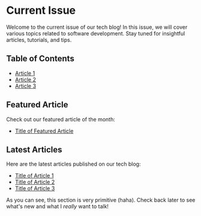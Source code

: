 # Current Issue

Welcome to the current issue of our tech blog! In this issue, we will cover various topics related to software development. Stay tuned for insightful articles, tutorials, and tips.

## Table of Contents

- [Article 1](./article1.md)
- [Article 2](./article2.md)
- [Article 3](./article3.md)

## Featured Article

Check out our featured article of the month:

- [Title of Featured Article](./featured_article.md)

## Latest Articles

Here are the latest articles published on our tech blog:

- [Title of Article 1](./article1.md)
- [Title of Article 2](./article2.md)
- [Title of Article 3](./article3.md)

As you can see, this section is very primitive (haha). Check back later to see what's new and what I *really* want to talk!
